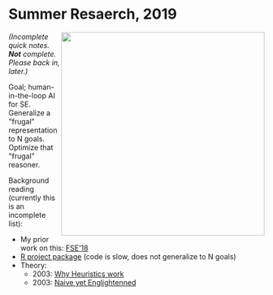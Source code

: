# Summer Resaerch, 2019

<img align=right width=400 src="https://acmesabertooth.com/images/under.png">


_(Incomplete quick notes. **Not** complete. Please back in, later.)_

Goal; human-in-the-loop AI for SE. Generalize a "frugal" representation to N goals. Optimize that "frugal" reasoner.

Background reading (currently this is an incomplete list):

- My prior work on this: [FSE'18](https://arxiv.org/pdf/1803.05067.pdf)
- [R project package](https://cran.r-project.org/web/packages/FFTrees/vignettes/guide.html) (code is slow, does not 
  generalize to N goals)
- Theory: 
    - 2003: [Why Heuristics work](https://pure.mpg.de/rest/items/item_2100099/component/file_2100098/content)
    - 2003: [Naive yet Englightenned](http://citeseerx.ist.psu.edu/viewdoc/download?doi=10.1.1.412.6594&rep=rep1&type=pdf)
